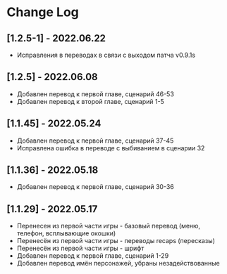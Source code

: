 # Change Log

## [1.2.5-1] - 2022.06.22
- Исправления в переводах в связи с выходом патча v0.9.1s

## [1.2.5] - 2022.06.08
- Добавлен перевод к первой главе, сценарий 46-53
- Добавлен перевод к второй главе, сценарий 1-5

## [1.1.45] - 2022.05.24
- Добавлен перевод к первой главе, сценарий 37-45
- Исправлена ошибка в переводе с выбиванием в сценарии 32

## [1.1.36] - 2022.05.18
- Добавлен перевод к первой главе, сценарий 30-36

## [1.1.29] - 2022.05.17
- Перенесен из первой части игры - базовый перевод (меню, телефон, всплывающие окошки)
- Перенесён из первой части игры - переводы recaps (пересказы)
- Перенесён из первой части игры - шрифт
- Добавлен перевод к первой главе, сценарий 1-29
- Добавлен перевод имён персонажей, убраны незадействованные
